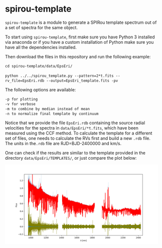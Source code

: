 # spirou-template

`spirou-template` is a module to generate a SPIRou template spectrum out of a set of spectra for the same object.

To start using `spirou-template`, first make sure you have Python 3 installed via anaconda or if you have a custom installation of Python make sure you have all the dependencies installed.

Then download the files in this repository and run the following example:

```
cd spirou-template/data/EpsEri/

python ../../spirou_template.py --pattern=2*t.fits --rv_file=EpsEri.rdb --output=EpsEri_template.fits -pv
```

The following options are available:
```
-p for plotting
-v for verbose
-m to combine by median instead of mean
-n to normalize final template by continuum
```
Notice that we provide the file `EpsEri.rdb` containing the source radial velocities for the spectra in `data/EpsEri/*t.fits`, which have been measured using the CCF method. To calculate the template for a different set of files, one needs to calculate the RVs first and build a new `.rdb` file. The units in the`.rdb` file are RJD=BJD-2400000 and km/s.

One can check if the results are similar to the template provided in the directory `data/EpsEri/TEMPLATES/`, or just compare the plot below:

![Alt text](Figures/EpsEri.png?raw=true "Title")


